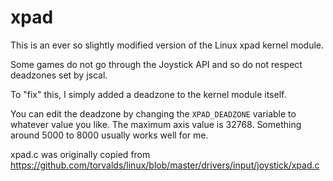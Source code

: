 # xpad

This is an ever so slightly modified version of the Linux xpad kernel module.

Some games do not go through the Joystick API and so do not respect deadzones set by jscal.

To "fix" this, I simply added a deadzone to the kernel module itself.

You can edit the deadzone by changing the `XPAD_DEADZONE` variable to whatever value you like. The maximum axis value is 32768. Something around 5000 to 8000 usually works well for me.


xpad.c was originally copied from https://github.com/torvalds/linux/blob/master/drivers/input/joystick/xpad.c
